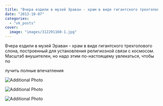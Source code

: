 ```yaml
---
title: "Вчера ездили в музей Эраван - храм в виде гигантского трехголового слона, построенный для установлен..."
date: "2013-10-07"
categories: 
  - "vk_posts"
cover:
  image: "images/312291160-1.jpg"
---
```


Вчера ездили в музей Эраван - храм в виде гигантского трехголового слона, построенный для установления религиозной связи с космосом. Масштаб внушителен, но надо этим по-настоящему увлекаться, чтобы по

<!--more--> лучить полные впечатления

![Additional Photo](https://vodpop.ru/wp-content/uploads/2023/07/312291161-1.jpg)

![Additional Photo](https://vodpop.ru/wp-content/uploads/2023/07/312291162-1.jpg)

![Additional Photo](https://vodpop.ru/wp-content/uploads/2023/07/312291163-1.jpg)
